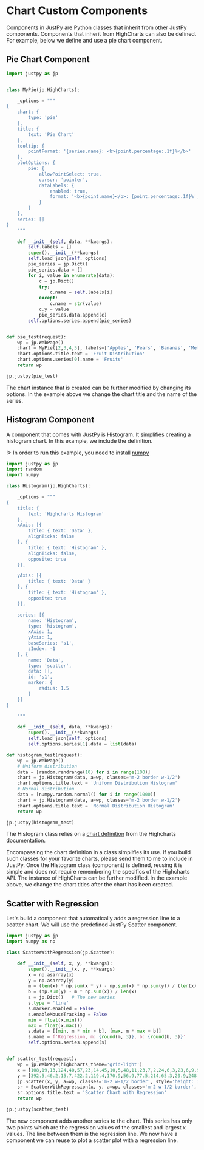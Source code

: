 # Chart Custom Components 

Components in JustPy are Python classes that inherit from other JustPy components. Components that inherit from HighCharts can also be defined. For example, below we define and use a pie chart component. 

## Pie Chart Component

```python
import justpy as jp


class MyPie(jp.HighCharts):

    _options = """
{
    chart: {
        type: 'pie'
    },
    title: {
        text: 'Pie Chart'
    },
    tooltip: {
        pointFormat: '{series.name}: <b>{point.percentage:.1f}%</b>'
    },
    plotOptions: {
        pie: {
            allowPointSelect: true,
            cursor: 'pointer',
            dataLabels: {
                enabled: true,
                format: '<b>{point.name}</b>: {point.percentage:.1f}%',
            }
        }
    },
    series: []
}
    """

    def __init__(self, data, **kwargs):
        self.labels = []
        super().__init__(**kwargs)
        self.load_json(self._options)
        pie_series = jp.Dict()
        pie_series.data = []
        for i, value in enumerate(data):
            c = jp.Dict()
            try:
                c.name = self.labels[i]
            except:
                c.name = str(value)
            c.y = value
            pie_series.data.append(c)
        self.options.series.append(pie_series)


def pie_test(request):
    wp = jp.WebPage()
    chart = MyPie([2,3,4,5], labels=['Apples', 'Pears', 'Bananas', 'Melons'], a=wp, classes='m-2 p-2 border w-1/2')
    chart.options.title.text = 'Fruit Distribution'
    chart.options.series[0].name = 'Fruits'
    return wp

jp.justpy(pie_test)

```

The chart instance that is created can be further modified by changing its options. In the example above we change the chart title and the name of the series.

## Histogram Component

A component that comes with JustPy is Histogram. It simplifies creating a histogram chart. In this example, we include the  definition.

!> In order to run this example, you need to install [numpy](https://numpy.org/)

```python
import justpy as jp
import random
import numpy

class Histogram(jp.HighCharts):

    _options = """
{
    title: {
        text: 'Highcharts Histogram'
    },
    xAxis: [{
        title: { text: 'Data' },
        alignTicks: false
    }, {
        title: { text: 'Histogram' },
        alignTicks: false,
        opposite: true
    }],

    yAxis: [{
        title: { text: 'Data' }
    }, {
        title: { text: 'Histogram' },
        opposite: true
    }],

    series: [{
        name: 'Histogram',
        type: 'histogram',
        xAxis: 1,
        yAxis: 1,
        baseSeries: 's1',
        zIndex: -1
    }, {
        name: 'Data',
        type: 'scatter',
        data: [],
        id: 's1',
        marker: {
            radius: 1.5
        }
    }]
}

    """

    def __init__(self, data, **kwargs):
        super().__init__(**kwargs)
        self.load_json(self._options)
        self.options.series[1].data = list(data)

def histogram_test(request):
    wp = jp.WebPage()
    # Uniform distribution
    data = [random.randrange(10) for i in range(100)]
    chart = jp.Histogram(data, a=wp, classes='m-2 border w-1/2')
    chart.options.title.text = 'Uniform Distribution Histogram'
    # Normal distribution
    data = [numpy.random.normal() for i in range(1000)]
    chart = jp.Histogram(data, a=wp, classes='m-2 border w-1/2')
    chart.options.title.text = 'Normal Distribution Histogram'
    return wp

jp.justpy(histogram_test)

 ```

The Histogram class relies on a [chart definition](https://www.highcharts.com/docs/chart-and-series-types/histogram-series) from the Highcharts documentation.
 
Encompassing the chart definition in a class simplifies its use. If you build such classes for your favorite charts, please send them to me to include in JustPy. Once the Histogram class (component) is defined, reusing it is simple and does not require remembering the specifics of the Highcharts API. The instance of HighCharts can be further modified. In the example above, we change the chart titles after the chart has been created.

## Scatter with Regression

Let's build a component that automatically adds a regression line to a scatter chart. We will use the predefined JustPy Scatter component. 

```python
import justpy as jp
import numpy as np

class ScatterWithRegression(jp.Scatter):

    def __init__(self, x, y, **kwargs):
        super().__init__(x, y, **kwargs)
        x = np.asarray(x)
        y = np.asarray(y)
        m = (len(x) * np.sum(x * y) - np.sum(x) * np.sum(y)) / (len(x) * np.sum(x * x) - np.sum(x) ** 2)
        b = (np.sum(y) - m * np.sum(x)) / len(x)
        s = jp.Dict()   # The new series
        s.type = 'line'
        s.marker.enabled = False
        s.enableMouseTracking = False
        min = float(x.min())
        max = float(x.max())
        s.data = [[min, m * min + b], [max, m * max + b]]
        s.name = f'Regression, m: {round(m, 3)}, b: {round(b, 3)}'
        self.options.series.append(s)


def scatter_test(request):
    wp = jp.WebPage(highcharts_theme='grid-light')
    x = [108,19,13,124,40,57,23,14,45,10,5,48,11,23,7,2,24,6,3,23,6,9,9,3,29,7,4,20,7,4,0,25,6,5,22,11,61,12,4,16,13,60,41,37,55,41,11,27,8,3,17,13,13,15,8,29,30,24,9,31,14,53,26]
    y = [392.5,46.2,15.7,422.2,119.4,170.9,56.9,77.5,214,65.3,20.9,248.1,23.5,39.6,48.8,6.6,134.9,50.9,4.4,113,14.8,48.7,52.1,13.2,103.9,77.5,11.8,98.1,27.9,38.1,0,69.2,14.6,40.3,161.5,57.2,217.6,58.1,12.6,59.6,89.9,202.4,181.3,152.8,162.8,73.4,21.3,92.6,76.1,39.9,142.1,93,31.9,32.1,55.6,133.3,194.5,137.9,87.4,209.8,95.5,244.6,187.5]
    jp.Scatter(x, y, a=wp, classes='m-2 w-1/2 border', style='height: 300px')
    sr = ScatterWithRegression(x, y, a=wp, classes='m-2 w-1/2 border', style='height: 300px')
    sr.options.title.text = 'Scatter Chart with Regression'
    return wp

jp.justpy(scatter_test)
```

The new component adds another series to the chart. This series has only two points which are the regression values of the smallest and largest x values. The line between them is the regression line. We now have a component we can reuse to plot a scatter plot with a regression line.




